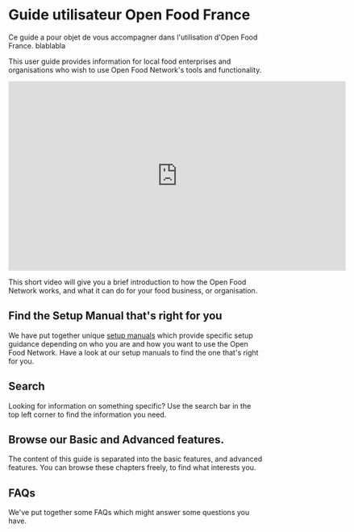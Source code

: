 # Guide utilisateur Open Food France

Ce guide a pour objet de vous accompagner dans l'utilisation d'Open Food France.
blablabla

This user guide provides information for local food enterprises and organisations who wish to use Open Food Network's tools and functionality.

<iframe width="669" height="376" src="https://www.youtube.com/embed/eA3IcMUnU14" frameborder="0" allowfullscreen></iframe> 

This short video will give you a brief introduction to how the Open Food Network works, and what it can do for your food business, or organisation.

## Find the Setup Manual that's right for you
We have put together unique [setup manuals](/model-specific-setup-instructions.md) which provide specific setup guidance depending on who you are and how you want to use the Open Food Network. Have a look at our setup manuals to find the one that's right for you. 

## Search
Looking for information on something specific? Use the search bar in the top left corner to find the information you need.

## Browse our Basic and Advanced features.
The content of this guide is separated into the basic features, and advanced features. You can browse these chapters freely, to find what interests you.

## FAQs
We've put together some FAQs which might answer some questions you have.
